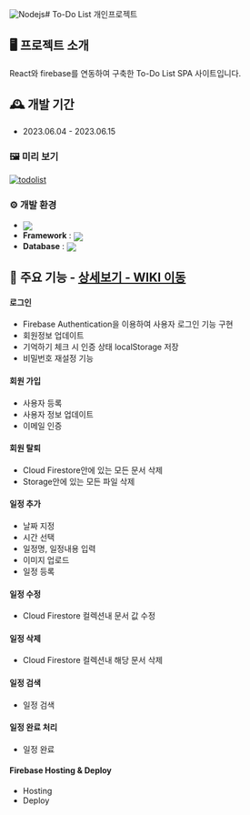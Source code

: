 ![Nodejs](https://github.com/donggoong/Front-End/assets/96469635/3fc2c715-e247-444d-b261-6fe54c5dfb08)# To-Do List
개인프로젝트

## 🖥️ 프로젝트 소개
React와 firebase를 연동하여 구축한 To-Do List SPA 사이트입니다.
<br>

## 🕰️ 개발 기간
* 2023.06.04 - 2023.06.15

### 🖼️ 미리 보기
<a href="https://todo-app-926dd.firebaseapp.com/" >![todolist](https://github.com/donggoong/Front-End/assets/96469635/c27c781b-f7ea-43ad-b54b-d4c7b725fc8f)</a>

### ⚙️ 개발 환경
- <img valign="middle" src="https://img.shields.io/badge/NodeJs-339933?style=for-the-badge&logo=Node.Js&logoColor=white">
- **Framework** : <img valign="middle" src="https://img.shields.io/badge/React-61DAFB?style=for-the-badge&logo=React&logoColor=white">
- **Database** : <img valign="middle" src="https://img.shields.io/badge/Firebase-FFCA28?style=for-the-badge&logo=Firebase&logoColor=white">


## 📌 주요 기능 - <a href="https://github.com/donggoong/Front-End/wiki/To-Do-List" >상세보기 - WIKI 이동</a>
#### 로그인
- Firebase Authentication을 이용하여 사용자 로그인 기능 구현
- 회원정보 업데이트
- 기억하기 체크 시 인증 상태 localStorage 저장
- 비밀번호 재설정 기능
#### 회원 가입
- 사용자 등록
- 사용자 정보 업데이트
- 이메일 인증
#### 회원 탈퇴
- Cloud Firestore안에 있는 모든 문서 삭제
- Storage안에 있는 모든 파일 삭제

#### 일정 추가
- 날짜 지정
- 시간 선택
- 일정명, 일정내용 입력
- 이미지 업로드
- 일정 등록
#### 일정 수정
- Cloud Firestore 컬렉션내 문서 값 수정
#### 일정 삭제
- Cloud Firestore 컬렉션내 해당 문서 삭제
#### 일정 검색
- 일정 검색
#### 일정 완료 처리
- 일정 완료

#### Firebase Hosting & Deploy 
- Hosting
- Deploy
